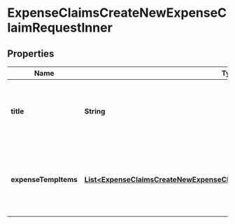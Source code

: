 

# ExpenseClaimsCreateNewExpenseClaimRequestInner


## Properties

| Name | Type | Description | Notes |
|------------ | ------------- | ------------- | -------------|
|**title** | **String** | Human readable name for this ExpenseClaim (eg: \&quot;May 2022\&quot;). |  |
|**expenseTempItems** | [**List&lt;ExpenseClaimsCreateNewExpenseClaimRequestInnerExpenseTempItemsInner&gt;**](ExpenseClaimsCreateNewExpenseClaimRequestInnerExpenseTempItemsInner.md) | List of all temporary expenses identifiers that should be included in this expense claim. |  |



